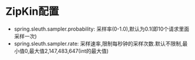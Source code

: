 # ZipKin配置

- spring.sleuth.sampler.probability: 采样率(0-1.0),默认为0.1(即10个请求里面采样一次)
- spring.sleuth.sampler.rate: 采样速率,限制每秒钟的采样次数.默认不限制,最小值0,最大值2,147,483,647(int的最大值)